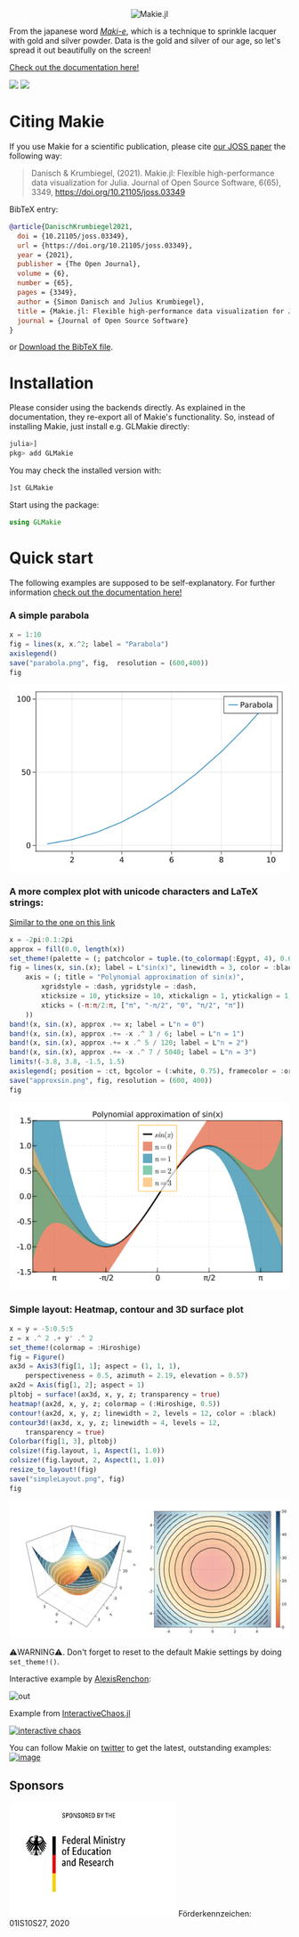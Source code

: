 <div align="center">
    <img src="https://raw.githubusercontent.com/JuliaPlots/Makie.jl/master/assets/makie_logo_canvas.svg" alt="Makie.jl">
</div>

From the japanese word [_Maki-e_](https://en.wikipedia.org/wiki/Maki-e), which is a technique to sprinkle lacquer with gold and silver powder.
Data is the gold and silver of our age, so let's spread it out beautifully on the screen!

[Check out the documentation here!](http://makie.juliaplots.org/stable/)

[![][docs-stable-img]][docs-stable-url] [![][docs-master-img]][docs-master-url]

[gitlab-img]: https://gitlab.com/JuliaGPU/Makie.jl/badges/master/pipeline.svg
[gitlab-url]: https://gitlab.com/JuliaGPU/Makie.jl/pipelines
[docs-stable-img]: https://img.shields.io/badge/docs-stable-lightgrey.svg
[docs-stable-url]: http://makie.juliaplots.org/stable/
[docs-master-img]: https://img.shields.io/badge/docs-master-blue.svg
[docs-master-url]: http://makie.juliaplots.org/dev/

# Citing Makie

If you use Makie for a scientific publication, please cite [our JOSS paper](https://joss.theoj.org/papers/10.21105/joss.03349) the following way:

> Danisch & Krumbiegel, (2021). Makie.jl: Flexible high-performance data visualization for Julia. Journal of Open Source Software, 6(65), 3349, https://doi.org/10.21105/joss.03349

BibTeX entry:

```bib
@article{DanischKrumbiegel2021,
  doi = {10.21105/joss.03349},
  url = {https://doi.org/10.21105/joss.03349},
  year = {2021},
  publisher = {The Open Journal},
  volume = {6},
  number = {65},
  pages = {3349},
  author = {Simon Danisch and Julius Krumbiegel},
  title = {Makie.jl: Flexible high-performance data visualization for Julia},
  journal = {Journal of Open Source Software}
}
```

or [Download the BibTeX file](./assets/DanischKrumbiegel2021.bibtex).

# Installation

Please consider using the backends directly. As explained in the documentation, they re-export all of Makie's functionality.
So, instead of installing Makie, just install e.g. GLMakie directly:

```julia
julia>]
pkg> add GLMakie
```

You may check the installed version with:

```julia
]st GLMakie
```

Start using the package:

```julia
using GLMakie
```

# Quick start

The following examples are supposed to be self-explanatory. For further information [check out the documentation here!](http://makie.juliaplots.org/stable/)

### A simple parabola

```julia
x = 1:10
fig = lines(x, x.^2; label = "Parabola")
axislegend()
save("parabola.png", fig,  resolution = (600,400))
fig
```

<img src="./assets/parabola.png">

### A more complex plot with unicode characters and LaTeX strings:
[Similar to the one on this link](<https://github.com/gcalderone/Gnuplot.jl#a-slightly-more-complex-plot-with-unicode-on-x-tics>)

```julia
x = -2pi:0.1:2pi
approx = fill(0.0, length(x))
set_theme!(palette = (; patchcolor = tuple.(to_colormap(:Egypt, 4), 0.65)))
fig = lines(x, sin.(x); label = L"sin(x)", linewidth = 3, color = :black,
    axis = (; title = "Polynomial approximation of sin(x)",
        xgridstyle = :dash, ygridstyle = :dash,
        xticksize = 10, yticksize = 10, xtickalign = 1, ytickalign = 1,
        xticks = (-π:π/2:π, ["π", "-π/2", "0", "π/2", "π"])
    ))
band!(x, sin.(x), approx .+= x; label = L"n = 0")
band!(x, sin.(x), approx .+= -x .^ 3 / 6; label = L"n = 1")
band!(x, sin.(x), approx .+= x .^ 5 / 120; label = L"n = 2")
band!(x, sin.(x), approx .+= -x .^ 7 / 5040; label = L"n = 3")
limits!(-3.8, 3.8, -1.5, 1.5)
axislegend(; position = :ct, bgcolor = (:white, 0.75), framecolor = :orange)
save("approxsin.png", fig, resolution = (600, 400))
fig
```

<img src="./assets/approxsin.png">

### Simple layout: Heatmap, contour and 3D surface plot

```julia
x = y = -5:0.5:5
z = x .^ 2 .+ y' .^ 2
set_theme!(colormap = :Hiroshige)
fig = Figure()
ax3d = Axis3(fig[1, 1]; aspect = (1, 1, 1),
    perspectiveness = 0.5, azimuth = 2.19, elevation = 0.57)
ax2d = Axis(fig[1, 2]; aspect = 1)
pltobj = surface!(ax3d, x, y, z; transparency = true)
heatmap!(ax2d, x, y, z; colormap = (:Hiroshige, 0.5))
contour!(ax2d, x, y, z; linewidth = 2, levels = 12, color = :black)
contour3d!(ax3d, x, y, z; linewidth = 4, levels = 12,
    transparency = true)
Colorbar(fig[1, 3], pltobj)
colsize!(fig.layout, 1, Aspect(1, 1.0))
colsize!(fig.layout, 2, Aspect(1, 1.0))
resize_to_layout!(fig)
save("simpleLayout.png", fig)
fig
```

<img src="./assets/simpleLayout.png">

⚠️WARNING⚠️. Don't forget to reset to the default Makie settings by doing `set_theme!()`.

Interactive example by [AlexisRenchon](https://github.com/AlexisRenchon):

![out](https://user-images.githubusercontent.com/1010467/81500379-2e8cfa80-92d2-11ea-884a-7069d401e5d0.gif)

Example from [InteractiveChaos.jl](https://github.com/JuliaDynamics/InteractiveChaos.jl)

[![interactive chaos](https://user-images.githubusercontent.com/1010467/81500069-ea005f80-92cf-11ea-81db-2b7bcbfea297.gif)
](https://github.com/JuliaDynamics/InteractiveChaos.jl)


You can follow Makie on [twitter](https://twitter.com/MakiePlots) to get the latest, outstanding examples:
[![image](https://user-images.githubusercontent.com/1010467/81500210-e7523a00-92d0-11ea-9849-1240f165e0f8.png)](https://twitter.com/MakiePlots)


## Sponsors

<img src="https://github.com/JuliaPlots/Makie.jl/blob/master/assets/BMBF_gefoerdert_2017_en.jpg?raw=true" width="300"/>
Förderkennzeichen: 01IS10S27, 2020
